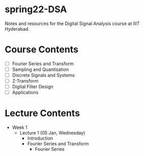 # spring22-DSA
Notes and resources for the Digital Signal Analysis course at IIIT Hyderabad.

# Course Contents
- [ ] Fourier Series and Transform
- [ ] Sampling and Quantisation
- [ ] Discrete Signals and Systems
- [ ] Z-Transform
- [ ] Digital Filter Design
- [ ] Applications

# Lecture Contents
* Week 1
    - Lecture 1 (05 Jan, Wednesday)
        - Introduction
        - Fourier Series and Transform
            - Fourier Series
